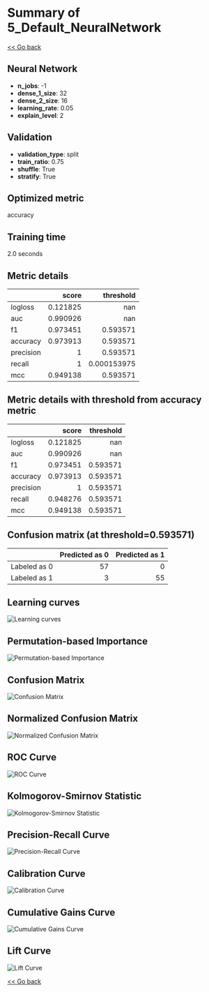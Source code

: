 # Summary of 5_Default_NeuralNetwork

[<< Go back](../README.md)


## Neural Network
- **n_jobs**: -1
- **dense_1_size**: 32
- **dense_2_size**: 16
- **learning_rate**: 0.05
- **explain_level**: 2

## Validation
 - **validation_type**: split
 - **train_ratio**: 0.75
 - **shuffle**: True
 - **stratify**: True

## Optimized metric
accuracy

## Training time

2.0 seconds

## Metric details
|           |    score |     threshold |
|:----------|---------:|--------------:|
| logloss   | 0.121825 | nan           |
| auc       | 0.990926 | nan           |
| f1        | 0.973451 |   0.593571    |
| accuracy  | 0.973913 |   0.593571    |
| precision | 1        |   0.593571    |
| recall    | 1        |   0.000153975 |
| mcc       | 0.949138 |   0.593571    |


## Metric details with threshold from accuracy metric
|           |    score |   threshold |
|:----------|---------:|------------:|
| logloss   | 0.121825 |  nan        |
| auc       | 0.990926 |  nan        |
| f1        | 0.973451 |    0.593571 |
| accuracy  | 0.973913 |    0.593571 |
| precision | 1        |    0.593571 |
| recall    | 0.948276 |    0.593571 |
| mcc       | 0.949138 |    0.593571 |


## Confusion matrix (at threshold=0.593571)
|              |   Predicted as 0 |   Predicted as 1 |
|:-------------|-----------------:|-----------------:|
| Labeled as 0 |               57 |                0 |
| Labeled as 1 |                3 |               55 |

## Learning curves
![Learning curves](learning_curves.png)

## Permutation-based Importance
![Permutation-based Importance](permutation_importance.png)
## Confusion Matrix

![Confusion Matrix](confusion_matrix.png)


## Normalized Confusion Matrix

![Normalized Confusion Matrix](confusion_matrix_normalized.png)


## ROC Curve

![ROC Curve](roc_curve.png)


## Kolmogorov-Smirnov Statistic

![Kolmogorov-Smirnov Statistic](ks_statistic.png)


## Precision-Recall Curve

![Precision-Recall Curve](precision_recall_curve.png)


## Calibration Curve

![Calibration Curve](calibration_curve_curve.png)


## Cumulative Gains Curve

![Cumulative Gains Curve](cumulative_gains_curve.png)


## Lift Curve

![Lift Curve](lift_curve.png)



[<< Go back](../README.md)
